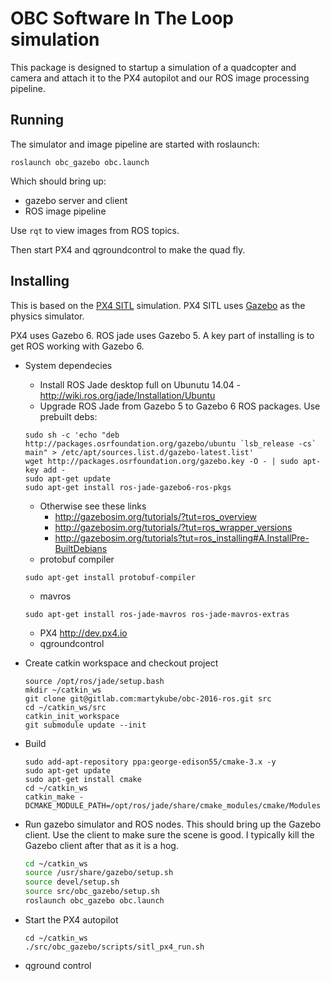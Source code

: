# OBC Software In The Loop simulation

This package is designed to startup a simulation of a quadcopter and camera and attach it to the PX4 autopilot and our ROS image processing pipeline.

## Running 

The simulator and image pipeline are started with roslaunch:

    roslaunch obc_gazebo obc.launch

Which should bring up:
* gazebo server and client
* ROS image pipeline

Use `rqt` to view images from ROS topics.

Then start PX4 and qgroundcontrol to make the quad fly.

## Installing

This is based on the [PX4 SITL](http://dev.px4.io/simulation-gazebo.html) simulation.  PX4 SITL uses [Gazebo](http://gazebosim.org/) as the physics simulator.  

PX4 uses Gazebo 6.  ROS jade uses Gazebo 5.  A key part of installing is to get ROS working with Gazebo 6.

* System dependecies
    * Install ROS Jade desktop full on Ubunutu 14.04 - http://wiki.ros.org/jade/Installation/Ubuntu
    * Upgrade ROS Jade from Gazebo 5 to Gazebo 6 ROS packages.  Use prebuilt debs:
    ```
    sudo sh -c 'echo "deb http://packages.osrfoundation.org/gazebo/ubuntu `lsb_release -cs` main" > /etc/apt/sources.list.d/gazebo-latest.list'
    wget http://packages.osrfoundation.org/gazebo.key -O - | sudo apt-key add -
    sudo apt-get update
    sudo apt-get install ros-jade-gazebo6-ros-pkgs
    ```
    * Otherwise see these links
        * http://gazebosim.org/tutorials/?tut=ros_overview
        * http://gazebosim.org/tutorials/?tut=ros_wrapper_versions
        * http://gazebosim.org/tutorials?tut=ros_installing#A.InstallPre-BuiltDebians
   * protobuf compiler
   ```
   sudo apt-get install protobuf-compiler
   ```
   * mavros
   ```
   sudo apt-get install ros-jade-mavros ros-jade-mavros-extras
   ```
   * PX4 http://dev.px4.io
   * qgroundcontrol 

 
* Create catkin workspace and checkout project

    ```
    source /opt/ros/jade/setup.bash
    mkdir ~/catkin_ws
    git clone git@gitlab.com:martykube/obc-2016-ros.git src
    cd ~/catkin_ws/src
    catkin_init_workspace
    git submodule update --init    
    ```

* Build

    ```
    sudo add-apt-repository ppa:george-edison55/cmake-3.x -y
    sudo apt-get update
    sudo apt-get install cmake
    cd ~/catkin_ws
    catkin_make -DCMAKE_MODULE_PATH=/opt/ros/jade/share/cmake_modules/cmake/Modules
    ```

* Run gazebo simulator and ROS nodes.  This should bring up the Gazebo client.  Use the client to make sure the scene is good.  I typically kill the Gazebo client after that as it is a hog.

    ```bash
    cd ~/catkin_ws
    source /usr/share/gazebo/setup.sh
    source devel/setup.sh
    source src/obc_gazebo/setup.sh
    roslaunch obc_gazebo obc.launch
    ```

* Start the PX4 autopilot

    ```
    cd ~/catkin_ws
    ./src/obc_gazebo/scripts/sitl_px4_run.sh
    ```  

* qground control
